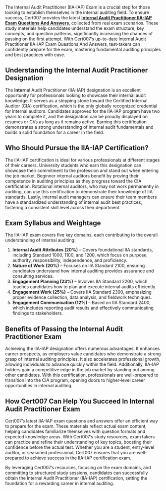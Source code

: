 The Internal Audit Practitioner (IIA-IAP) Exam is a crucial step for those looking to establish themselves in the internal auditing field. To ensure success, Cert007 provides the latest [**Internal Audit Practitioner IIA-IAP Exam Questions And Answers**](https://www.cert007.com/exam/iia-iap/), collected from real exam scenarios. These study materials help candidates understand the exam structure, key concepts, and question patterns, significantly increasing the chances of passing on the first attempt. With Cert007’s up-to-date Internal Audit Practitioner IIA-IAP Exam Questions And Answers, test-takers can confidently prepare for the exam, mastering fundamental auditing principles and best practices with ease.

## Understanding the Internal Audit Practitioner Designation

The **Inter**nal Audit Practitioner (IIA-IAP) designation is an excellent opportunity for professionals looking to showcase their internal audit knowledge. It serves as a stepping stone toward the Certified Internal Auditor (CIA) certification, which is the only globally recognized credential for internal auditors. Candidates approved for the IIA-IAP program have two years to complete it, and the designation can be proudly displayed on resumes or CVs as long as it remains active. Earning this certification demonstrates a strong understanding of internal audit fundamentals and builds a solid foundation for a career in the field.

## Who Should Pursue the IIA-IAP Certification?

The IIA-IAP certification is ideal for various professionals at different stages of their careers. University students who earn this designation can showcase their commitment to the profession and stand out when entering the job market. Beginner internal auditors benefit by proving their competence in auditing principles as they progress toward the CIA certification. Rotational internal auditors, who may not work permanently in auditing, can use this certification to demonstrate their knowledge of IIA standards. Lastly, internal audit managers can ensure their team members have a standardized understanding of internal audit best practices, fostering a consistent skill level across their department.

## Exam Syllabus and Weightage

The IIA-IAP exam covers five key domains, each contributing to the overall understanding of internal auditing:

1. **Internal Audit Attributes (20%)** – Covers foundational IIA standards, including Standard 1000, 1100, and 1200, which focus on purpose, authority, responsibility, independence, and proficiency.
2. **Nature of Work (20%)** – Focuses on IIA Standard 2100, ensuring candidates understand how internal auditing provides assurance and consulting services.
3. **Engagement Planning (23%)** – Involves IIA Standard 2200, which teaches candidates how to plan and execute internal audits efficiently.
4. **Engagement Work (25%)** – Covers IIA Standard 2300, emphasizing proper evidence collection, data analysis, and fieldwork techniques.
5. **Engagement Communication (12%)** – Based on IIA Standard 2400, which includes reporting audit results and effectively communicating findings to stakeholders.

## Benefits of Passing the Internal Audit Practitioner Exam

Achieving the IIA-IAP designation offers numerous advantages. It enhances career prospects, as employers value candidates who demonstrate a strong grasp of internal auditing principles. It also accelerates professional growth, allowing individuals to advance quickly within the field. Additionally, IIA-IAP holders gain a competitive edge in the job market by standing out among other candidates. With this certification, professionals are well-prepared to transition into the CIA program, opening doors to higher-level career opportunities in internal auditing.

## How Cert007 Can Help You Succeed In Internal Audit Practitioner Exam

Cert007’s latest IIA-IAP exam questions and answers offer an efficient way to prepare for the exam. These materials reflect actual exam content, helping candidates familiarize themselves with question formats and expected knowledge areas. With Cert007’s study resources, exam takers can practice and refine their understanding of key topics, boosting their confidence before the actual test. Whether you are a student, entry-level auditor, or seasoned professional, Cert007 ensures that you are well-prepared to achieve success in the IIA-IAP certification exam.

By leveraging Cert007’s resources, focusing on the exam domains, and committing to structured study sessions, candidates can successfully obtain the Internal Audit Practitioner (IIA-IAP) certification, setting the foundation for a rewarding career in internal auditing.
